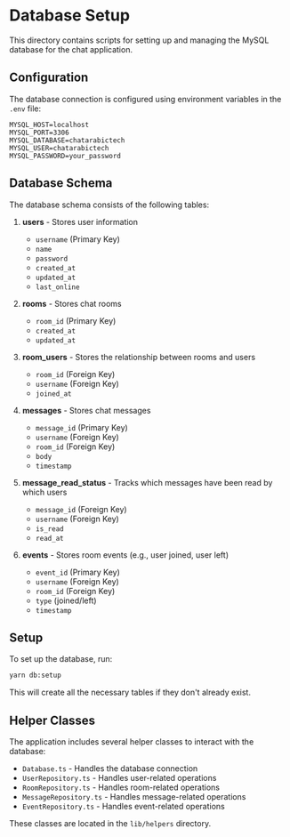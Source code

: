 # Database Setup

This directory contains scripts for setting up and managing the MySQL database for the chat application.

## Configuration

The database connection is configured using environment variables in the `.env` file:

```
MYSQL_HOST=localhost
MYSQL_PORT=3306
MYSQL_DATABASE=chatarabictech
MYSQL_USER=chatarabictech
MYSQL_PASSWORD=your_password
```

## Database Schema

The database schema consists of the following tables:

1. **users** - Stores user information

    - `username` (Primary Key)
    - `name`
    - `password`
    - `created_at`
    - `updated_at`
    - `last_online`

2. **rooms** - Stores chat rooms

    - `room_id` (Primary Key)
    - `created_at`
    - `updated_at`

3. **room_users** - Stores the relationship between rooms and users

    - `room_id` (Foreign Key)
    - `username` (Foreign Key)
    - `joined_at`

4. **messages** - Stores chat messages

    - `message_id` (Primary Key)
    - `username` (Foreign Key)
    - `room_id` (Foreign Key)
    - `body`
    - `timestamp`

5. **message_read_status** - Tracks which messages have been read by which users

    - `message_id` (Foreign Key)
    - `username` (Foreign Key)
    - `is_read`
    - `read_at`

6. **events** - Stores room events (e.g., user joined, user left)
    - `event_id` (Primary Key)
    - `username` (Foreign Key)
    - `room_id` (Foreign Key)
    - `type` (joined/left)
    - `timestamp`

## Setup

To set up the database, run:

```bash
yarn db:setup
```

This will create all the necessary tables if they don't already exist.

## Helper Classes

The application includes several helper classes to interact with the database:

- `Database.ts` - Handles the database connection
- `UserRepository.ts` - Handles user-related operations
- `RoomRepository.ts` - Handles room-related operations
- `MessageRepository.ts` - Handles message-related operations
- `EventRepository.ts` - Handles event-related operations

These classes are located in the `lib/helpers` directory.
